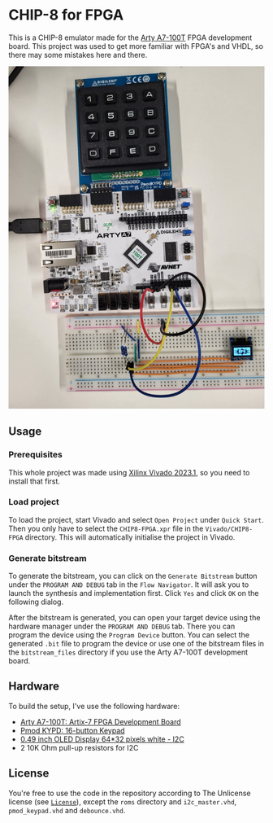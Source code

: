 # CHIP-8 for FPGA

This is a CHIP-8 emulator made for the [Arty A7-100T](https://digilent.com/shop/arty-a7-100t-artix-7-fpga-development-board/) FPGA development board. This project was used to get more familiar with FPGA's and VHDL, so there may some mistakes here and there.

![fpga-setup](images/setup-fpga.jpg)

## Usage

### Prerequisites

This whole project was made using [Xilinx Vivado 2023.1](https://www.xilinx.com/products/design-tools/vivado.html), so you need to install that first.

### Load project

To load the project, start Vivado and select `Open Project` under `Quick Start`. Then you only have to select the `CHIP8-FPGA.xpr` file in the `Vivado/CHIP8-FPGA` directory. This will automatically initialise the project in Vivado.

### Generate bitstream

To generate the bitstream, you can click on the `Generate Bitstream` button under the `PROGRAM AND DEBUG` tab in the `Flow Navigator`. It will ask you to launch the synthesis and implementation first. Click `Yes` and click `OK` on the following dialog.

After the bitstream is generated, you can open your target device using the hardware manager under the `PROGRAM AND DEBUG` tab. There you can program the device using the `Program Device` button. You can select the generated `.bit` file to program the device or use one of the bitstream files in the `bitstream_files` directory if you use the Arty A7-100T development board. 

## Hardware

To build the setup, I've use the following hardware:

- [Arty A7-100T: Artix-7 FPGA Development Board](https://digilent.com/shop/arty-a7-100t-artix-7-fpga-development-board/)
- [Pmod KYPD: 16-button Keypad](https://digilent.com/shop/pmod-kypd-16-button-keypad/)
- [0.49 inch OLED Display 64*32 pixels white - I2C](https://www.tinytronics.nl/shop/en/displays/oled/0.49-inch-oled-display-64*32-pixels-white-i2c)
- 2 10K Ohm pull-up resistors for I2C

## License 

You're free to use the code in the repository according to The Unlicense license (see [`License`](LICENSE)), except the `roms` directory and `i2c_master.vhd`, `pmod_keypad.vhd` and `debounce.vhd`.